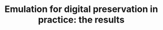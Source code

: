 ---
abstract: null
creators:
- van der Hoeven, Jeffrey
- Verdegem, Remco
- Lohman, Bram
date: null
document_url: https://services.phaidra.univie.ac.at/api/object/o:294514/download
grand_parent: iPRES
institutions: []
keywords:
- beijing
landing_page_url: https://phaidra.univie.ac.at/o:294514
language: eng
layout: publication
license: CC BY-SA 3.0 AT
notes_url: null
parent: iPRES 2007
presentation_url: null
publication_type: presentation
size: 996879
source_name: iPRES
title: 'Emulation for digital preservation in practice: the results'
year: 2007
---